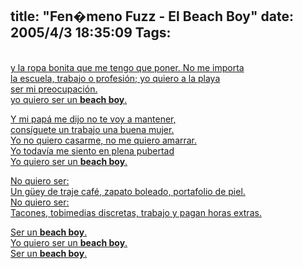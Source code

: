 title: "Fen�meno Fuzz - El Beach Boy"
date: 2005/4/3 18:35:09
Tags: 
---
<a href="http://www.damog.net/files/misc/Fenomeno%20Fuzz%20-%20El%20Beach%20Boy.mp3">

<p><br/>
y la ropa bonita que me tengo que poner. No me importa<br/>
la escuela, trabajo o profesión; yo quiero a la playa<br/>
ser mi preocupación.<br/>
yo quiero ser un <b>beach boy</b>.</p>

<p>
Y mi papá me dijo no te voy a mantener,<br/>
consíguete un trabajo una buena mujer.<br/>
Yo no quiero casarme, no me quiero amarrar.<br/>
Yo todavía me siento en plena pubertad<br/>
Yo quiero ser un <b>beach boy</b>.</p>

<p>
No quiero ser:<br/>
Un güey de traje café, zapato boleado, portafolio de piel.<br/>
No quiero ser:<br/>
Tacones, tobimedias discretas, trabajo y pagan horas extras.</p>

<p>
Ser un <b>beach boy</b>.<br/>
Yo quiero ser un <b>beach boy</b>.<br/>
Ser un <b>beach boy</b>.</p>

</a><br/><br/>

